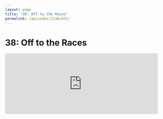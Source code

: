 ```yaml
---
layout: page
title: "38: Off to the Races"
permalink: /episodes/22a6c652/
---
```


# 38: Off to the Races

<iframe frameBorder="0" height="200px" scrolling="no" seamless src="https://player.simplecast.com/3b3a3df2-823c-44f1-a729-b71332353d91" width="100%" data-cy="latest-episode" />

- Enable core dumps: `ulimit -c unlimited`
- Mutating functions require exclusive access:
  - https://twitter.com/simjp/status/928714602937905153
  - "Calling a mutating method on a value type is a write access that lasts for the duration of the method."
  - https://github.com/apple/swift-evolution/blob/master/proposals/0176-enforce-exclusive-access-to-memory.md#proposed-solution
- TSan with SwiftPM: https://twitter.com/simjp/status/929140877540278272
- Running TSan on CI: https://github.com/realm/SwiftLint/pull/1944
- WIP Adding first-party support for tsan to SwiftPM: https://github.com/apple/swift-package-manager/pull/1390
- SwiftPM Slack: https://swift-package-manager.herokuapp.com/

Leave a review on [iTunes](https://itunes.apple.com/us/podcast/swift-unwrapped/id1209817203?mt=2) and join http://spectrum.chat/specfm/swift-unwrapped
